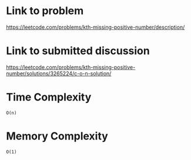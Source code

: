 # Link to problem
https://leetcode.com/problems/kth-missing-positive-number/description/

# Link to submitted discussion
https://leetcode.com/problems/kth-missing-positive-number/solutions/3265224/c-o-n-solution/

# Time Complexity
`O(n)`

# Memory Complexity
`O(1)`
